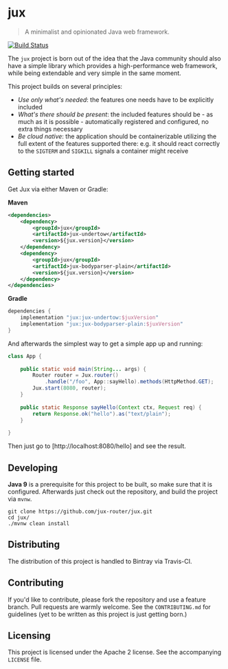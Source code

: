 # jux
> A minimalist and opinionated Java web framework.

[![Build Status](https://travis-ci.org/jux-router/jux.svg?branch=master)](https://travis-ci.org/jux-router/jux)

The `jux` project is born out of the idea that the Java community should also
have a simple library which provides a high-performance web framework, while
being extendable and very simple in the same moment. 

This project builds on several principles:

- _Use only what's needed_: the features one needs have to be explicitly
  included
- _What's there should be present_: the included features should be - as much as
  it is possible - automatically registered and configured, no extra things
  necessary
- _Be cloud native_: the application should be containerizable utilizing the
  full extent of the features supported there: e.g. it should react correctly to
  the `SIGTERM` and `SIGKILL` signals a container might receive
 
## Getting started

Get Jux via either Maven or Gradle:

**Maven**

```xml
<dependencies>
    <dependency>
        <groupId>jux</groupId>
        <artifactId>jux-undertow</artifactId>
        <version>${jux.version}</version>
    </dependency>
    <dependency>
        <groupId>jux</groupId>
        <artifactId>jux-bodyparser-plain</artifactId>
        <version>${jux.version}</version>
    </dependency>
</dependencies>
```

**Gradle**

```groovy
dependencies {
    implementation "jux:jux-undertow:$juxVersion"
    implementation "jux:jux-bodyparser-plain:$juxVersion"
}
```

And afterwards the simplest way to get a simple app up and running:

```java
class App {
    
    public static void main(String... args) {
        Router router = Jux.router()
            .handle("/foo", App::sayHello).methods(HttpMethod.GET);
        Jux.start(8080, router);
    }
    
    public static Response sayHello(Context ctx, Request req) {
        return Response.ok("hello").as("text/plain");
    } 
    
}
```

Then just go to [http://localhost:8080/hello] and see the result.

## Developing

**Java 9** is a prerequisite for this project to be built, so make sure that it
is configured. Afterwards just check out the repository, and build the project
via `mvnw`. 

```shell
git clone https://github.com/jux-router/jux.git
cd jux/
./mvnw clean install
```

## Distributing

The distribution of this project is handled to Bintray via Travis-CI.

## Contributing

If you'd like to contribute, please fork the repository and use a feature
branch. Pull requests are warmly welcome. See the `CONTRIBUTING.md` for 
guidelines (yet to be written as this project is just getting born.)

## Licensing

This project is licensed under the Apache 2 license. See the accompanying 
`LICENSE` file.
